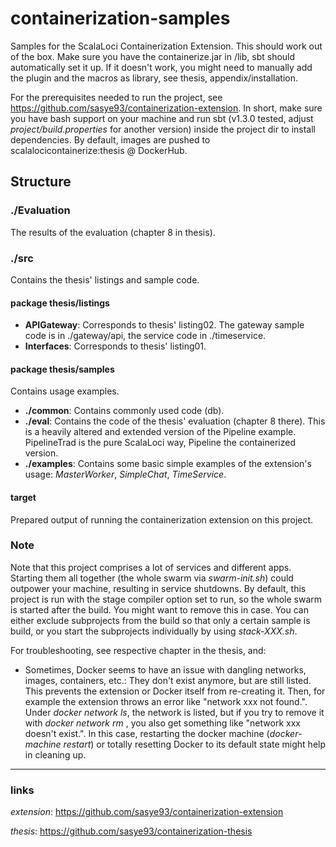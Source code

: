 # containerization-samples
Samples for the ScalaLoci Containerization Extension. This should work out of the box. Make sure you have the containerize.jar in /lib, sbt should automatically set it up. If it doesn't work, you might need to manually add the plugin and the macros as library, see thesis, appendix/installation.

For the prerequisites needed to run the project, see https://github.com/sasye93/containerization-extension. In short, make sure you have bash support on your machine and run sbt (v1.3.0 tested, adjust _project/build.properties_ for another version) inside the project dir to install dependencies.
By default, images are pushed to scalalocicontainerize:thesis @ DockerHub.

## Structure

### ./Evaluation
The results of the evaluation (chapter 8 in thesis).

### ./src
Contains the thesis' listings and sample code.

#### package thesis/listings
* **APIGateway**: Corresponds to thesis' listing02. The gateway sample code is in ./gateway/api, the service code in ./timeservice.
* **Interfaces**: Corresponds to thesis' listing01.

#### package thesis/samples
Contains usage examples.

* **./common**: Contains commonly used code (db).
* **./eval**: Contains the code of the thesis' evaluation (chapter 8 there). This is a heavily altered and extended version of the Pipeline example. PipelineTrad is the pure ScalaLoci way, Pipeline the containerized version.
* **./examples**: Contains some basic simple examples of the extension's usage: _MasterWorker_, _SimpleChat_, _TimeService_.

#### target
Prepared output of running the containerization extension on this project.

### Note

Note that this project comprises a lot of services and different apps. Starting them all together (the whole swarm via _swarm-init.sh_) could outpower your machine, resulting in service shutdowns.
By default, this project is run with the stage compiler option set to run, so the whole swarm is started after the build. You might want to remove this in case.
You can either exclude subprojects from the build so that only a certain sample is build, or you start the subprojects individually by using _stack-XXX.sh_.

For troubleshooting, see respective chapter in the thesis, and:
- Sometimes, Docker seems to have an issue with dangling networks, images, containers, etc.: They don't exist anymore, but are still listed. This prevents the extension or Docker itself from re-creating it. Then, for example the extension throws an error like "network xxx not found.". Under _docker network ls_, the network is listed, but if you try to remove it with _docker network rm <id>_, you also get something like "network xxx doesn't exist.". In this case, restarting the docker machine (_docker-machine restart_) or totally resetting Docker to its default state might help in cleaning up.
-----------
### links
_extension_: https://github.com/sasye93/containerization-extension

_thesis_: https://github.com/sasye93/containerization-thesis
